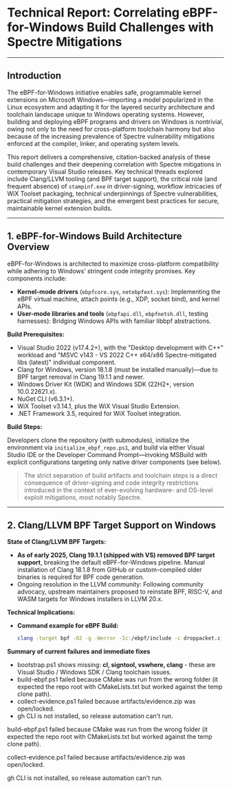 # Technical Report: Correlating eBPF-for-Windows Build Challenges with Spectre Mitigations

---

## Introduction

The eBPF-for-Windows initiative enables safe, programmable kernel extensions on Microsoft Windows—importing a model popularized in the Linux ecosystem and adapting it for the layered security architecture and toolchain landscape unique to Windows operating systems. However, building and deploying eBPF programs and drivers on Windows is nontrivial, owing not only to the need for cross-platform toolchain harmony but also because of the increasing prevalence of Spectre vulnerability mitigations enforced at the compiler, linker, and operating system levels.

This report delivers a comprehensive, citation-backed analysis of these build challenges and their deepening correlation with Spectre mitigations in contemporary Visual Studio releases. Key technical threads explored include Clang/LLVM tooling (and BPF target support), the critical role (and frequent absence) of `stampinf.exe` in driver-signing, workflow intricacies of WiX Toolset packaging, technical underpinnings of Spectre vulnerabilities, practical mitigation strategies, and the emergent best practices for secure, maintainable kernel extension builds.

---

## 1. eBPF-for-Windows Build Architecture Overview

eBPF-for-Windows is architected to maximize cross-platform compatibility while adhering to Windows’ stringent code integrity promises. Key components include:

- **Kernel-mode drivers** (`ebpfcore.sys`, `netebpfext.sys`): Implementing the eBPF virtual machine, attach points (e.g., XDP, socket bind), and kernel APIs. 
- **User-mode libraries and tools** (`ebpfapi.dll`, `ebpfnetsh.dll`, testing harnesses): Bridging Windows APIs with familiar libbpf abstractions.

**Build Prerequisites:**

- Visual Studio 2022 (v17.4.2+), with the "Desktop development with C++" workload and "MSVC v143 - VS 2022 C++ x64/x86 Spectre-mitigated libs (latest)" individual component.
- Clang for Windows, version 18.1.8 (must be installed manually)—due to BPF target removal in Clang 19.1.1 and newer.
- Windows Driver Kit (WDK) and Windows SDK (22H2+, version 10.0.22621.x).
- NuGet CLI (v6.3.1+).
- WiX Toolset v3.14.1, plus the WiX Visual Studio Extension.
- .NET Framework 3.5, required for WiX Toolset integration.

**Build Steps:**

Developers clone the repository (with submodules), initialize the environment via `initialize_ebpf_repo.ps1`, and build via either Visual Studio IDE or the Developer Command Prompt—invoking MSBuild with explicit configurations targeting only native driver components (see below).

> The strict separation of build artifacts and toolchain steps is a direct consequence of driver-signing and code integrity restrictions introduced in the context of ever-evolving hardware- and OS-level exploit mitigations, most notably Spectre.

---

## 2. Clang/LLVM BPF Target Support on Windows

**State of Clang/LLVM BPF Targets:**

- **As of early 2025, Clang 19.1.1 (shipped with VS) removed BPF target support**, breaking the default eBPF-for-Windows pipeline. Manual installation of Clang 18.1.8 from GitHub or custom-compiled older binaries is required for BPF code generation.
- Ongoing resolution in the LLVM community: Following community advocacy, upstream maintainers proposed to reinstate BPF, RISC-V, and WASM targets for Windows installers in LLVM 20.x.

**Technical Implications:**

- **Command example for eBPF Build:**
  ```bash
  clang -target bpf -O2 -g -Werror -Ic:/ebpf/include -c droppacket.c -o droppacket.o

**Summary of current failures and immediate fixes**
- bootstrap.ps1 shows missing: **cl, signtool, vswhere, clang** - these are Visual Studio / Windows SDK / Clang toolchain issues.
- build-ebpf.ps1 failed because CMake was run from the wrong folder (it expected the repo root with CMakeLists.txt but worked against the temp clone path).
- collect-evidence.ps1 failed because artifacts/evidence.zip was open/locked.
- gh CLI is not installed, so release automation can't run.

build-ebpf.ps1 failed because CMake was run from the wrong folder (it expected the repo root with CMakeLists.txt but worked against the temp clone path).

collect-evidence.ps1 failed because artifacts/evidence.zip was open/locked.

gh CLI is not installed, so release automation can't run.
